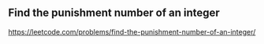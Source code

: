 ## Find the punishment number of an integer
https://leetcode.com/problems/find-the-punishment-number-of-an-integer/
